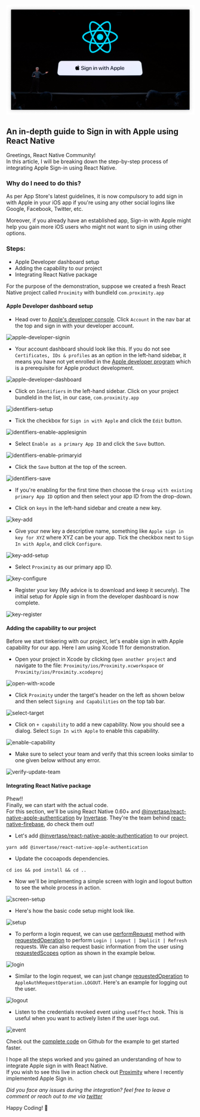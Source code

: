 ![cover](./assets/cover.png)
## An in-depth guide to Sign in with Apple using React Native
Greetings, React Native Community! 
<br /> In this article, I will be breaking down the step-by-step process of integrating Apple Sign-in using React Native.

### Why do I need to do this?

As per App Store's latest guidelines, it is now compulsory to add sign in with Apple in your iOS app if you're using any other social logins like Google, Facebook, Twitter, etc.

Moreover, if you already have an established app, Sign-in with Apple might help you gain more iOS users who might not want to sign in using other options.

### Steps:

* Apple Developer dashboard setup
* Adding the capability to our project
* Integrating React Native package

For the purpose of the demonstration, suppose we created a fresh React Native project called `Proximity` with bundleId `com.proximity.app`

#### Apple Developer dashboard setup

* Head over to [Apple's developer console](https://developer.apple.com/). Click `Account` in the nav bar at the top and sign in with your developer account.

![apple-developer-signin](https://user-images.githubusercontent.com/29705703/76698864-8261d580-66cd-11ea-9c88-0e9ae4ca156d.png)

* Your account dashboard should look like this. If you do not see `Certificates, IDs & profiles` as an option in the left-hand sidebar, it means you have not yet enrolled in the [Apple developer program](https://developer.apple.com/programs/) which is a prerequisite for Apple product development.

![apple-developer-dashboard](https://user-images.githubusercontent.com/29705703/76698862-7ece4e80-66cd-11ea-95e7-c1925b0e835c.png)

* Click on `Identifiers` in the left-hand sidebar. Click on your project bundleId in the list, in our case, `com.proximity.app`

![identifiers-setup](https://user-images.githubusercontent.com/29705703/76698872-8db50100-66cd-11ea-9ee7-f1be899b0a55.png)

* Tick the checkbox for `Sign in with Apple` and click the `Edit` button.

![identifiers-enable-applesignin](https://user-images.githubusercontent.com/29705703/76698869-8988e380-66cd-11ea-928a-5fc3787e33cc.png)

* Select `Enable as a primary App ID` and click the `Save` button.

![identifiers-enable-primaryid](https://user-images.githubusercontent.com/29705703/76698870-8b52a700-66cd-11ea-8577-6e2614582743.png)

* Click the `Save` button at the top of the screen.

![identifiers-save](https://user-images.githubusercontent.com/29705703/76698871-8c83d400-66cd-11ea-85c2-ffb0d9836dd9.png)

*  If you're enabling for the first time then choose the `Group with existing primary App ID` option and then select your app ID from the drop-down.

* Click on `keys` in the left-hand sidebar and create a new key.

![key-add](https://user-images.githubusercontent.com/29705703/76698875-8f7ec480-66cd-11ea-9e78-667d339ab842.png)

* Give your new key a descriptive name, something like `Apple sign in key for XYZ` where XYZ can be your app. Tick the checkbox next to `Sign In with Apple`, and click `Configure`.

![key-add-setup](https://user-images.githubusercontent.com/29705703/76698876-91488800-66cd-11ea-9c06-b76337d7799b.png)

* Select `Proximity` as our primary app ID.

![key-configure](https://user-images.githubusercontent.com/29705703/76698879-9279b500-66cd-11ea-9d65-1494276282ec.png)

* Register your key (My advice is to download and keep it securely). The initial setup for Apple sign in from the developer dashboard is now complete.

![key-register](https://user-images.githubusercontent.com/29705703/76698881-93aae200-66cd-11ea-8646-6e77873b7b72.png)

#### Adding the capability to our project

Before we start tinkering with our project, let's enable sign in with Apple capability for our app. Here I am using Xcode 11 for demonstration.

* Open your project in Xcode by clicking `Open another project` and navigate to the file: `Proximity/ios/Proximity.xcworkspace` or `Proximity/ios/Proximity.xcodeproj` 

![open-with-xcode](https://user-images.githubusercontent.com/29705703/76699451-990b2b00-66d3-11ea-99ad-de15891fcdca.png)

* Click `Proximity` under the target's header on the left as shown below and then select `Signing and Capabilities` on the top tab bar.

![select-target](https://user-images.githubusercontent.com/29705703/76699449-97d9fe00-66d3-11ea-916e-c2eba1376759.png)

* Click on `+ capability` to add a new capability. Now you should see a dialog. Select `Sign In with Apple` to enable this capability.

![enable-capability](https://user-images.githubusercontent.com/29705703/76699447-94467700-66d3-11ea-902e-35f41d20ebe8.png)

* Make sure to select your team and verify that this screen looks similar to one given below without any error.

![verify-update-team](https://user-images.githubusercontent.com/29705703/76699446-8e509600-66d3-11ea-86fa-ca25e1ca86b6.png)

#### Integrating React Native package

Phew!! 
<br /> Finally, we can start with the actual code.
<br /> For this section, we'll be using React Native 0.60+ and [@invertase/react-native-apple-authentication](https://github.com/invertase/react-native-apple-authentication) by [Invertase](http://invertase.io/). They're the team behind [react-native-firebase](https://github.com/invertase/react-native-firebase), do check them out!

* Let's add [@invertase/react-native-apple-authentication](https://github.com/invertase/react-native-apple-authentication) to our project.

``` 
yarn add @invertase/react-native-apple-authentication
```

* Update the cocoapods dependencies.

``` 
cd ios && pod install && cd ..
```

* Now we'll be implementing a simple screen with login and logout button to see the whole process in action.

![screen-setup](https://user-images.githubusercontent.com/29705703/76702297-bb5e7200-66ee-11ea-8dea-3c767b77bb81.png)

* Here's how the basic code setup might look like.

![setup](https://user-images.githubusercontent.com/29705703/76702315-e5b02f80-66ee-11ea-8834-59974591271f.png)

* To perform a login request, we can use [performRequest](https://github.com/invertase/react-native-apple-authentication/blob/master/docs/interfaces/_lib_index_d_.rnappleauth.module.md#performrequest) method with [requestedOperation](https://github.com/invertase/react-native-apple-authentication/blob/master/docs/interfaces/_lib_index_d_.rnappleauth.appleauthrequestoptions.md#optional-requestedoperation) to perform `Login | Logout | Implicit | Refresh` requests. We can also request basic information from the user using [requestedScopes](https://github.com/invertase/react-native-apple-authentication/blob/master/docs/interfaces/_lib_index_d_.rnappleauth.appleauthrequestoptions.md#optional-requestedscopes) option as shown in the example below.

![login](https://user-images.githubusercontent.com/29705703/76702313-e3e66c00-66ee-11ea-8300-4d9caa0fdd7e.png)

* Similar to the login request, we can just change [requestedOperation](https://github.com/invertase/react-native-apple-authentication/blob/master/docs/interfaces/_lib_index_d_.rnappleauth.appleauthrequestoptions.md#optional-requestedoperation) to `AppleAuthRequestOperation.LOGOUT`. Here's an example for logging out the user.

![logout](https://user-images.githubusercontent.com/29705703/76702314-e5179900-66ee-11ea-84dc-f8a49fe17515.png)

* Listen to the credentials revoked event using `useEffect` hook. This is useful when you want to actively listen if the user logs out.

![event](https://user-images.githubusercontent.com/29705703/76702309-de892180-66ee-11ea-9116-68d36af2ff3f.png)

Check out the [complete code](https://github.com/karanpratapsingh/guides-and-articles/blob/master/Articles/Sign%20in%20with%20apple/code%20snippets/AppleLogin.tsx) on Github for the example to get started faster.

I hope all the steps worked and you gained an understanding of how to integrate Apple sign in with React Native. <br />
If you wish to see this live in action check out [Proximity](https://github.com/karanpratapsingh/Proximity) where I recently implemented Apple Sign in.

<i>Did you face any issues during the integration? feel free to leave a comment or reach out to me via [twitter](https://twitter.com/karan_6864)</i>

Happy Coding! 🎉